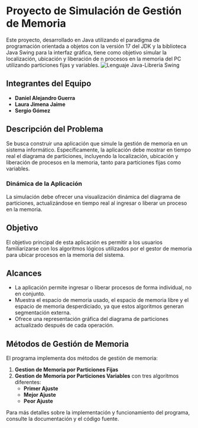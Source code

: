 # Proyecto de Simulación de Gestión de Memoria

Este proyecto, desarrollado en Java utilizando el paradigma de programación orientada a objetos con la versión 17 del JDK y la biblioteca Java Swing para la interfaz gráfica, tiene como objetivo simular la localización, ubicación y liberación de n procesos en la memoria del PC utilizando particiones fijas y variables.
![Lenguaje Java-Libreria Swing](https://ubiqum.com/wp-content/uploads/2021/12/learn-java-with-ubiqum-logo.png)

## Integrantes del Equipo
- **Daniel Alejandro Guerra**
- **Laura Jimena Jaime**
- **Sergio Gómez**

## Descripción del Problema
Se busca construir una aplicación que simule la gestión de memoria en un sistema informático. Específicamente, la aplicación debe mostrar en tiempo real el diagrama de particiones, incluyendo la localización, ubicación y liberación de procesos en la memoria, tanto para particiones fijas como variables.

### Dinámica de la Aplicación
La simulación debe ofrecer una visualización dinámica del diagrama de particiones, actualizándose en tiempo real al ingresar o liberar un proceso en la memoria.

## Objetivo
El objetivo principal de esta aplicación es permitir a los usuarios familiarizarse con los algoritmos lógicos utilizados por el gestor de memoria para ubicar procesos en la memoria del sistema.

## Alcances
- La aplicación permite ingresar o liberar procesos de forma individual, no en conjunto.
- Muestra el espacio de memoria usado, el espacio de memoria libre y el espacio de memoria desperdiciado, ya que estos algoritmos generan segmentación externa.
- Ofrece una representación gráfica del diagrama de particiones actualizado después de cada operación.

## Métodos de Gestión de Memoria
El programa implementa dos métodos de gestión de memoria:
1. **Gestion de Memoria por Particiones Fijas**
2. **Gestion de Memoria por Particiones Variables** con tres algoritmos diferentes:
   - **Primer Ajuste**
   - **Mejor Ajuste**
   - **Peor Ajuste**

Para más detalles sobre la implementación y funcionamiento del programa, consulte la documentación y el código fuente.
